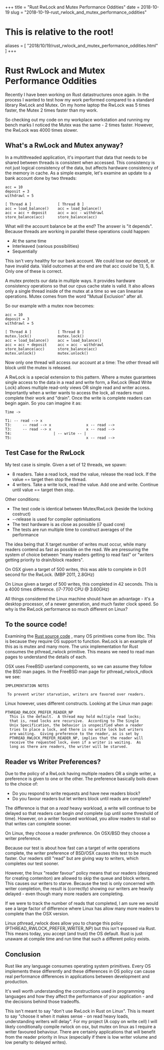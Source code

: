 +++
title = "Rust RwLock and Mutex Performance Oddities"
date = 2018-10-19
slug = "2018-10-19-rust_rwlock_and_mutex_performance_oddities"
# This is relative to the root!
aliases = [ "2018/10/19/rust_rwlock_and_mutex_performance_oddities.html" ]
+++
# Rust RwLock and Mutex Performance Oddities

Recently I have been working on Rust datastructures once again. In the
process I wanted to test how my work performed compared to a standard
library RwLock and Mutex. On my home laptop the RwLock was 5 times
faster, the Mutex 2 times faster than my work.

So checking out my code on my workplace workstation and running my bench
marks I noticed the Mutex was the same - 2 times faster. However, the
RwLock was 4000 times slower.

## What\'s a RwLock and Mutex anyway?

In a multithreaded application, it\'s important that data that needs to
be shared between threads is consistent when accessed. This consistency
is not just logical consistency of the data, but affects hardware
consistency of the memory in cache. As a simple example, let\'s examine
an update to a bank account done by two threads:

    acc = 10
    deposit = 3
    withdrawl = 5

    [ Thread A ]            [ Thread B ]
    acc = load_balance()    acc = load_balance()
    acc = acc + deposit     acc = acc - withdrawl
    store_balance(acc)      store_balance(acc)

What will the account balance be at the end? The answer is \"it
depends\". Because threads are working in parallel these operations
could happen:

-   At the same time
-   Interleaved (various possibilities)
-   Sequentially

This isn\'t very healthy for our bank account. We could lose our
deposit, or have invalid data. Valid outcomes at the end are that acc
could be 13, 5, 8. Only one of these is correct.

A mutex protects our data in multiple ways. It provides hardware
consistency operations so that our cpus cache state is valid. It also
allows only a single thread inside of the mutex at a time so we can
linearise operations. Mutex comes from the word \"Mutual Exclusion\"
after all.

So our example with a mutex now becomes:

    acc = 10
    deposit = 3
    withdrawl = 5

    [ Thread A ]            [ Thread B ]
    mutex.lock()            mutex.lock()
    acc = load_balance()    acc = load_balance()
    acc = acc + deposit     acc = acc - withdrawl
    store_balance(acc)      store_balance(acc)
    mutex.unlock()          mutex.unlock()

Now only one thread will access our account at a time: The other thread
will block until the mutex is released.

A RwLock is a special extension to this pattern. Where a mutex
guarantees single access to the data in a read and write form, a RwLock
(Read Write Lock) allows multiple read-only views OR single read and
writer access. Importantly when a writer wants to access the lock, all
readers must complete their work and \"drain\". Once the write is
complete readers can begin again. So you can imagine it as:

    Time ->

    T1: -- read --> x
    T3:     -- read --> x                x -- read -->
    T3:     -- read --> x                x -- read -->
    T4:                   | -- write -- |
    T5:                                  x -- read -->

## Test Case for the RwLock

My test case is simple. Given a set of 12 threads, we spawn:

-   8 readers. Take a read lock, read the value, release the read lock.
    If the value == target then stop the thread.
-   4 writers. Take a write lock, read the value. Add one and write.
    Continue until value == target then stop.

Other conditions:

-   The test code is identical between Mutex/RwLock (beside the locking
    costruct)
-   \--release is used for compiler optimisations
-   The test hardware is as close as possible (i7 quad core)
-   The tests are run multiple time to construct averages of the
    performance

The idea being that X target number of writes must occur, while many
readers contend as fast as possible on the read. We are pressuring the
system of choice between \"many readers getting to read fast\" or
\"writers getting priority to drain/block readers\".

On OSX given a target of 500 writes, this was able to complete in 0.01
second for the RwLock. (MBP 2011, 2.8GHz)

On Linux given a target of 500 writes, this completed in 42 seconds.
This is a 4000 times difference. (i7-7700 CPU @ 3.60GHz)

All things considered the Linux machine should have an advantage - it\'s
a desktop processor, of a newer generation, and much faster clock speed.
So why is the RwLock performance so much different on Linux?

## To the source code!

Examining the [Rust source
code](https://github.com/rust-lang/rust/blob/master/src/libstd/sys/unix/rwlock.rs)
, many OS primitives come from libc. This is because they require OS
support to function. RwLock is an example of this as is mutex and many
more. The unix implementation for Rust consumes the pthread_rwlock
primitive. This means we need to read man pages to understand the
details of each.

OSX uses FreeBSD userland components, so we can assume they follow the
BSD man pages. In the FreeBSD man page for pthread_rwlock_rdlock we see:

    IMPLEMENTATION NOTES

     To prevent writer starvation, writers are favored over readers.

Linux however, uses different constructs. Looking at the Linux man page:

    PTHREAD_RWLOCK_PREFER_READER_NP
      This is the default.  A thread may hold multiple read locks;
      that is, read locks are recursive.  According to The Single
      Unix Specification, the behavior is unspecified when a reader
      tries to place a lock, and there is no write lock but writers
      are waiting.  Giving preference to the reader, as is set by
      PTHREAD_RWLOCK_PREFER_READER_NP, implies that the reader will
      receive the requested lock, even if a writer is waiting.  As
      long as there are readers, the writer will be starved.

## Reader vs Writer Preferences?

Due to the policy of a RwLock having multiple readers OR a single
writer, a preference is given to one or the other. The preference
basically boils down to the choice of:

-   Do you respond to write requests and have new readers block?
-   Do you favour readers but let writers block until reads are
    complete?

The difference is that on a *read* heavy workload, a write will continue
to be delayed so that readers can begin *and* complete (up until some
threshold of time). However, on a writer focused workload, you allow
readers to stall so that writes can complete sooner.

On Linux, they choose a reader preference. On OSX/BSD they choose a
writer preference.

Because our test is about how fast can a target of write operations
complete, the writer preference of BSD/OSX causes this test to be much
faster. Our readers still \"read\" but are giving way to writers, which
completes our test sooner.

However, the linux \"reader favour\" policy means that our readers
(designed for creating conteniton) are allowed to skip the queue and
block writers. This causes our writers to starve. Because the test is
only concerned with writer completion, the result is (correctly) showing
our writers are heavily delayed - even though many more readers are
completing.

If we were to track the number of reads that completed, I am sure we
would see a large factor of difference where Linux has allow many more
readers to complete than the OSX version.

Linux pthread_rwlock does allow you to change this policy
(PTHREAD_RWLOCK_PREFER_WRITER_NP) but this isn\'t exposed via Rust. This
means today, you accept (and trust) the OS default. Rust is just unaware
at compile time and run time that such a different policy exists.

## Conclusion

Rust like any language consumes operating system primitives. Every OS
implements these differently and these differences in OS policy can
cause real performance differences in applications between development
and production.

It\'s well worth understanding the constructions used in programming
languages and how they affect the performance of your application - and
the decisions behind those tradeoffs.

This isn\'t meant to say \"don\'t use RwLock in Rust on Linux\". This is
meant to say \"choose it when it makes sense - on read heavy loads,
understanding writers will delay\". For my project (A copy on write
cell) I will likely conditionally compile rwlock on osx, but mutex on
linux as I require a writer favoured behaviour. There are certainly
applications that will benefit from the reader priority in linux
(especially if there is low writer volume and low penalty to delayed
writes).

